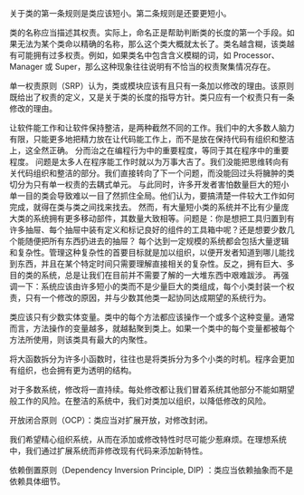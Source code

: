 关于类的第一条规则是类应该短小。第二条规则是还要更短小。

类的名称应当描述其权责。实际上，命名正是帮助判断类的长度的第一个手段。如果无法为某个类命以精确的名称，那么这个类大概就太长了。类名越含糊，该类越有可能拥有过多权责。例如，如果类名中包含含义模糊的词，如 Processor、Manager 或 Super，那么这种现象往往说明有不恰当的权责聚集情况存在。

单一权责原则（SRP）认为，类或模块应该有且只有一条加以修改的理由。该原则既给出了权责的定义，又是关于类的长度的指导方针。类只应有一个权责只有一条修改的理由。

让软件能工作和让软件保持整洁，是两种截然不同的工作。我们中的大多数人脑力有限，只能更多地把精力放在让代码能工作上，而不是放在保持代码有组织和整洁上，这全然正确。
分而治之在编程行为中的重要程度，等同于其在程序中的重要程度。
问题是太多人在程序能工作时就以为万事大吉了。我们没能把思维转向有关代码组织和整洁的部分。我们直接转向了下一个问题，而没能回过头将臃肿的类切分为只有单一权责的去耦式单元。
与此同时，许多开发者害怕数量巨大的短小单一目的类会导致难以一目了然抓住全局。他们认为，要搞清楚一件较大工作如何完成，就得在类与类之间找来找去。
然而，有大量短小类的系统并不比有少量庞大类的系统拥有更多移动部件，其数量大致相等。问题是：你是想把工具归置到有许多抽屉、每个抽屉中装有定义和标记良好的组件的工具箱中呢？还是想要少数几个能随便把所有东西扔进去的抽屉？
每个达到一定规模的系统都会包括大量逻辑和复杂性。管理这种复杂性的首要目标就是加以组织，以便开发者知道到哪儿能找到东西，并且在某个特定时间只需要理解直接相关的复杂性。反之，拥有巨大、多目的类的系统，总是让我们在目前并不需要了解的一大堆东西中艰难跋涉。
再强调一下：系统应该由许多短小的类而不是少量巨大的类组成，每个小类封装一个权责，只有一个修改的原因，并与少数其他类一起协同达成期望的系统行为。

类应该只有少数实体变量。类中的每个方法都应该操作一个或多个这种变量。通常而言，方法操作的变量越多，就越黏聚到类上。如果一个类中的每个变量都被每个方法所使用，则该类具有最大的内聚性。

将大函数拆分为许多小函数时，往往也是将类拆分为多个小类的时机。程序会更加有组织，也会拥有更为透明的结构。

对于多数系统，修改将一直持续。每处修改都让我们冒着系统其他部分不能如期望般工作的风险。在整洁的系统中，我们对类加以组织，以降低修改的风险。

开放闭合原则（OCP）：类应当对扩展开放，对修改封闭。

我们希望精心组织系统，从而在添加或修改特性时尽可能少惹麻烦。在理想系统中，我们通过扩展系统而非修改现有代码来添加新特性。

依赖倒置原则（Dependency Inversion Principle, DIP) ：类应当依赖抽象而不是依赖具体细节。